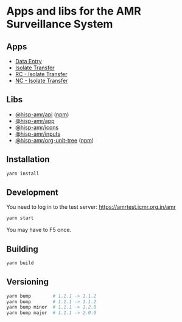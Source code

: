 # Apps and libs for the AMR Surveillance System

## Apps

-   [Data Entry](./packages/entry)
-   [Isolate Transfer](./packages/isolate)
-   [RC - Isolate Transfer](./packages/isolate-rc)
-   [NC - Isolate Transfer](./packages/isolate-nc)

## Libs

-   [@hisp-amr/api](./packages/api) ([npm](https://www.npmjs.com/package/@hisp-amr/api))
-   [@hisp-amr/app](./packages/app)
-   [@hisp-amr/icons](./packages/icons)
-   [@hisp-amr/inputs](./packages/inputs)
-   [@hisp-amr/org-unit-tree](./packages/org-unit-tree) ([npm](https://www.npmjs.com/package/@hisp-amr/org-unit-tree))

## Installation

```bash
yarn install
```

## Development

You need to log in to the test server: https://amrtest.icmr.org.in/amr

```bash
yarn start
```

You may have to F5 once.

## Building

```bash
yarn build
```

## Versioning

```bash
yarn bump        # 1.1.1 -> 1.1.2
yarn bump        # 1.1.1 -> 1.1.2
yarn bump minor  # 1.1.1 -> 1.2.0
yarn bump major  # 1.1.1 -> 2.0.0
```

